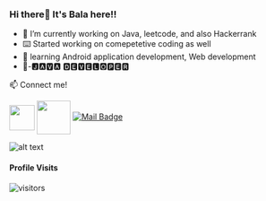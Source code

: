 ### Hi there👋 It's Bala here!!


- 🔭 I’m currently working on Java, leetcode, and also Hackerrank
- ⌨️ Started working on comepetetive coding as well
- 🌱 learning Android application development, Web development
- 👀-🅹🅰🆅🅰 🅳🅴🆅🅴🅻🅾🅿🅴🆁


:mailbox: Connect me!

<a href="https://www.linkedin.com/in/bala-subramaniyan-45b8901a3/" target="blank"><img align="center" src="https://cdn-icons-png.flaticon.com/512/174/174857.png" height="45" width="45" /></a>
<a href="https://www.instagram.com/bala_subramaniyan__/" target="blank"><img align="center" src="https://cdn.pixabay.com/photo/2020/11/15/06/18/instagram-logo-5744708_960_720.png" height="60" width="60" /></a>
[![Mail Badge](https://img.shields.io/badge/-jobandjeffy-c0392b?style=flat&labelColor=c0392b&logo=gmail&logoColor=white)](mailto:jobandjeffy@gmail.com)


![alt text](https://github-readme-stats-naveen.vercel.app/api?username=Bala320&&show_icons=true&title_color=fafbfc&icon_color=28a745&text_color=fafbfc&bg_color=45,0366d6,c5f015)

#### Profile Visits

![visitors](https://visitor-badge.glitch.me/badge?page_id=Bala320.Bala320)


